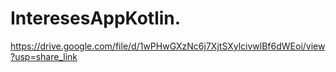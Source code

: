 # InteresesAppKotlin.
https://drive.google.com/file/d/1wPHwGXzNc6j7XjtSXylcivwlBf6dWEoi/view?usp=share_link
